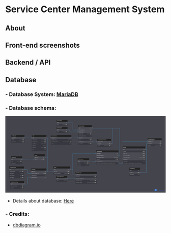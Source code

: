 # Service Center Management System

## About

## Front-end screenshots

## Backend / API

## Database
### - Database System: [MariaDB](https://mariadb.org)

### - Database schema:
![Schema](db/Database_schema.png)

- Details about database: [Here](https://dbdocs.io/m.taha6f/Tech911)

### - Credits:
- [dbdiagram.io](https://dbdiagram.io)
